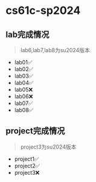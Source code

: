 # cs61c-sp2024
## lab完成情况
> lab6,lab7,lab8为su2024版本
- lab01✅
- lab02✅
- lab03✅
- lab04✅
- lab05❌
- lab06❌
- lab07✅
- lab08✅
## project完成情况
> project3为su2024版本
- project1✅
- project2✅
- project3❌
